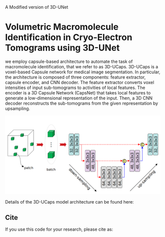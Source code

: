 A Modified version of 3D-UNet

# Volumetric Macromolecule Identification in Cryo-Electron Tomograms using 3D-UNet

we employ capsule-based architecture to automate the task of macromolecule identification, that we refer to as 3D-UCaps. 3D-UCaps is a voxel-based Capsule network for medical image segmentation. In particular, the architecture is composed of three components: feature extractor, capsule encoder, and CNN decoder. The feature extractor converts voxel intensities of input sub-tomograms to activities of local features. The encoder is a 3D Capsule Network (CapsNet) that takes local features to generate a low-dimensional representation of the input. Then, a 3D CNN decoder reconstructs the sub-tomograms from the given representation by upsampling.

![alt text](3dunet.png "Unets architecture")

Details of the 3D-UCaps model architecture can be found here:

## Cite
If you use this code for your research, please cite as:

